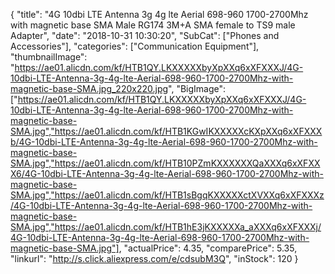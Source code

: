 {
	"title": "4G 10dbi LTE Antenna 3g 4g lte Aerial 698-960 1700-2700Mhz with magnetic base SMA Male RG174 3M+A SMA female to TS9 male Adapter",
	"date": "2018-10-31 10:30:20",
	"SubCat": ["Phones and Accessories"],
	"categories": ["Communication Equipment"],
	"thumbnailImage": "https://ae01.alicdn.com/kf/HTB1QY.LKXXXXXbyXpXXq6xXFXXXJ/4G-10dbi-LTE-Antenna-3g-4g-lte-Aerial-698-960-1700-2700Mhz-with-magnetic-base-SMA.jpg_220x220.jpg",
	"BigImage": ["https://ae01.alicdn.com/kf/HTB1QY.LKXXXXXbyXpXXq6xXFXXXJ/4G-10dbi-LTE-Antenna-3g-4g-lte-Aerial-698-960-1700-2700Mhz-with-magnetic-base-SMA.jpg","https://ae01.alicdn.com/kf/HTB1KGwIKXXXXXcKXpXXq6xXFXXXb/4G-10dbi-LTE-Antenna-3g-4g-lte-Aerial-698-960-1700-2700Mhz-with-magnetic-base-SMA.jpg","https://ae01.alicdn.com/kf/HTB10PZmKXXXXXXQaXXXq6xXFXXX6/4G-10dbi-LTE-Antenna-3g-4g-lte-Aerial-698-960-1700-2700Mhz-with-magnetic-base-SMA.jpg","https://ae01.alicdn.com/kf/HTB1sBgqKXXXXXctXVXXq6xXFXXXz/4G-10dbi-LTE-Antenna-3g-4g-lte-Aerial-698-960-1700-2700Mhz-with-magnetic-base-SMA.jpg","https://ae01.alicdn.com/kf/HTB1hE3jKXXXXXa_aXXXq6xXFXXXj/4G-10dbi-LTE-Antenna-3g-4g-lte-Aerial-698-960-1700-2700Mhz-with-magnetic-base-SMA.jpg"],
	"actualPrice": 4.35,
	"comparePrice": 5.35,
	"linkurl": "http://s.click.aliexpress.com/e/cdsubM3Q",
	"inStock": 120
}
